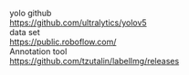 yolo github  
https://github.com/ultralytics/yolov5  
data set  
https://public.roboflow.com/  
Annotation tool  
https://github.com/tzutalin/labelImg/releases

